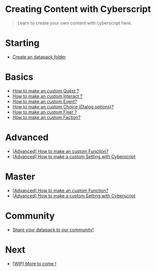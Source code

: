 # Creating Content with Cyberscript

> Learn to create your own content with cyberscript here.

# Starting
 - [Create an datapack folder](create-an-datapack-folder.md)

# Basics
- [How to make an custom Quest ?](create-custom-quest.md)
- [How to make an custom Interact ?]()
- [How to make an custom Event?]()
- [How to make an custom Choice (Dialog options)?]()
- [How to make an custom Fixer ?]()
- [How to make an custom Faction?]()

# Advanced
- [[Advanced] How to make an custom Function?]()
- [[Advanced] How to make a custom Setting with Cyberscript]()

# Master
- [[Advanced] How to make an custom Function?]()
- [[Advanced] How to make a custom Setting with Cyberscript]()

# Community
- [Share your datapack to our community!]()
  
# Next
- [[WIP] More to come !]()